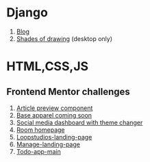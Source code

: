 <h1>Django</h1>
<ol>
<li><a href="http://srivarshan12.pythonanywhere.com">Blog</a></li>
<!-- <li>Portfolio:<a href="http://srivarshan13.pythonanywhere.com">view site</a></li> -->
<li><a href="http://shadesofdrawing12.pythonanywhere.com/">Shades of drawing</a> (desktop only)</li>
</ol>
  
  
<h1>HTML,CSS,JS</h1>
<h2>Frontend Mentor challenges</h2>
<ol>
<li> <a href="https://srivarshan12.github.io/webdev/article-preview-component-master/">Article preview component</a></li>
<li>  <a href="https://myprojects-n06lu5ylf.vercel.app/">Base apparel coming soon</a></li>
<li>  <a href="https://theme-switcher-n1yl9fm5q.vercel.app/">Social media dashboard with theme changer</a></li>
<li> <a href="https://srivarshan12.github.io/webdev/room-homepage-master/">Room homepage</a></li>
<li> <a href="https://srivarshan12.github.io/webdev/loopstudios-landing-page-main/">Loopstudios-landing-page</a></li>
<li> <a href="https://srivarshan12.github.io/webdev/manage-landing-page-master/">Manage-landing-page</a></li>
<li>  <a href="https://srivarshan12.github.io/webdev/todo-app-main/index.html">Todo-app-main</a></li> 
</ol>
